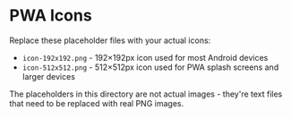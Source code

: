 # PWA Icons

Replace these placeholder files with your actual icons:

- `icon-192x192.png` - 192×192px icon used for most Android devices
- `icon-512x512.png` - 512×512px icon used for PWA splash screens and larger devices

The placeholders in this directory are not actual images - they're text files that need to be replaced with real PNG images. 
